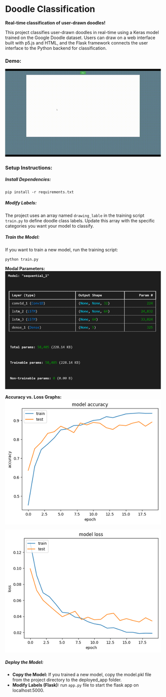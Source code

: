 # Doodle Classification

**Real-time classification of user-drawn doodles!**

This project classifies user-drawn doodles in real-time using a Keras model trained on the Google Doodle dataset. Users can draw on a web interface built with p5.js and HTML, and the Flask framework connects the user interface to the Python backend for classification.

### Demo:

![Demo](./resources/doodle_demo.gif)

### Setup Instructions:

##### Install Dependencies:

```
pip install -r requirements.txt
```

##### Modify Labels:

The project uses an array named `drawing_lable` in the training script `train.py` to define doodle class labels. Update this array with the specific categories you want your model to classify.

##### Train the Model:

If you want to train a new model, run the training script:

```
python train.py
```

**Modal Parameters:**
![Modal Schema](./resources/model.png)

**Accuracy vs. Loss Graphs:**
![Accuracy graph](./resources/acc.png)

![Loss graph](./resources/loss.png)

##### Deploy the Model:

- **Copy the Model:** If you trained a new model, copy the model.pkl file from the project directory to the deployed_app folder.
- **Modify Labels (Flask):** run `app.py` file to start the flask app on localhost:5000.
